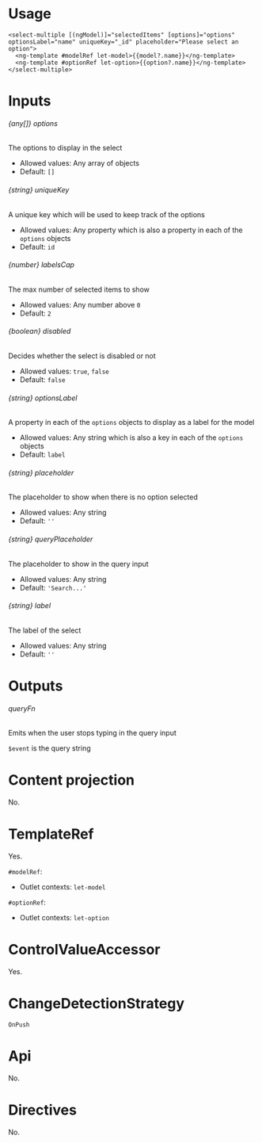 # Usage

```
<select-multiple [(ngModel)]="selectedItems" [options]="options" optionsLabel="name" uniqueKey="_id" placeholder="Please select an option">
  <ng-template #modelRef let-model>{{model?.name}}</ng-template>
  <ng-template #optionRef let-option>{{option?.name}}</ng-template>
</select-multiple>
```

# Inputs

###### {any[]} options
The options to display in the select

- Allowed values: Any array of objects
- Default: `[]`

###### {string} uniqueKey
A unique key which will be used to keep track of the options

- Allowed values: Any property which is also a property in each of the `options` objects
- Default: `id`

###### {number} labelsCap
The max number of selected items to show

- Allowed values: Any number above `0`
- Default: `2`

###### {boolean} disabled
Decides whether the select is disabled or not

- Allowed values: `true`, `false`
- Default: `false`

###### {string} optionsLabel
A property in each of the `options` objects to display as a label for the model

- Allowed values: Any string which is also a key in each of the `options` objects
- Default: `label`

###### {string} placeholder
The placeholder to show when there is no option selected

- Allowed values: Any string
- Default: `''`

###### {string} queryPlaceholder
The placeholder to show in the query input

- Allowed values: Any string
- Default: `'Search...'`

###### {string} label
The label of the select

- Allowed values: Any string
- Default: `''`


# Outputs

###### queryFn
Emits when the user stops typing in the query input

`$event` is the query string

# Content projection

No.

# TemplateRef

Yes.

`#modelRef`:
- Outlet contexts: `let-model`

`#optionRef`:
- Outlet contexts: `let-option`

# ControlValueAccessor

Yes.

# ChangeDetectionStrategy

`OnPush`

# Api

No.

# Directives

No.